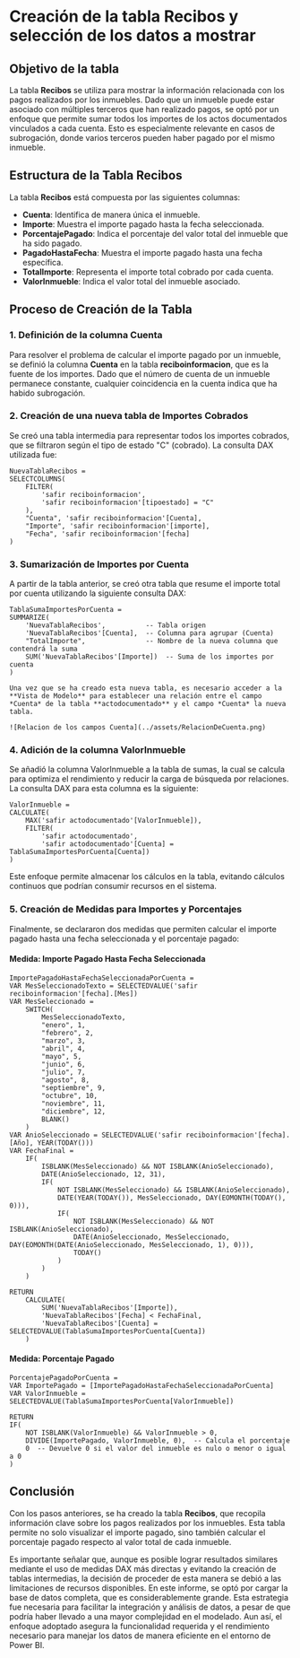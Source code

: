 # Creación de la tabla Recibos y selección de los datos a mostrar

## Objetivo de la tabla

La tabla **Recibos** se utiliza para mostrar la información relacionada con los pagos realizados por los inmuebles. Dado que un inmueble puede estar asociado con múltiples terceros que han realizado pagos, se optó por un enfoque que permite sumar todos los importes de los actos documentados vinculados a cada cuenta. Esto es especialmente relevante en casos de subrogación, donde varios terceros pueden haber pagado por el mismo inmueble.

## Estructura de la Tabla Recibos

La tabla **Recibos** está compuesta por las siguientes columnas:

- **Cuenta**: Identifica de manera única el inmueble.
- **Importe**: Muestra el importe pagado hasta la fecha seleccionada.
- **PorcentajePagado**: Indica el porcentaje del valor total del inmueble que ha sido pagado.
- **PagadoHastaFecha**: Muestra el importe pagado hasta una fecha específica.
- **TotalImporte**: Representa el importe total cobrado por cada cuenta.
- **ValorInmueble**: Indica el valor total del inmueble asociado.

## Proceso de Creación de la Tabla

### 1. Definición de la columna Cuenta

Para resolver el problema de calcular el importe pagado por un inmueble, se definió la columna **Cuenta** en la tabla **reciboinformacion**, que es la fuente de los importes. Dado que el número de cuenta de un inmueble permanece constante, cualquier coincidencia en la cuenta indica que ha habido subrogación.

### 2. Creación de una nueva tabla de Importes Cobrados

Se creó una tabla intermedia para representar todos los importes cobrados, que se filtraron según el tipo de estado "C" (cobrado). La consulta DAX utilizada fue:

```dax
NuevaTablaRecibos = 
SELECTCOLUMNS(
    FILTER(
        'safir reciboinformacion',
        'safir reciboinformacion'[tipoestado] = "C"
    ),
    "Cuenta", 'safir reciboinformacion'[Cuenta],
    "Importe", 'safir reciboinformacion'[importe],
    "Fecha", 'safir reciboinformacion'[fecha]
)
```

### 3. Sumarización de Importes por Cuenta

A partir de la tabla anterior, se creó otra tabla que resume el importe total por cuenta utilizando la siguiente consulta DAX:

```dax
TablaSumaImportesPorCuenta = 
SUMMARIZE(
    'NuevaTablaRecibos',          -- Tabla origen
    'NuevaTablaRecibos'[Cuenta],  -- Columna para agrupar (Cuenta)
    "TotalImporte",               -- Nombre de la nueva columna que contendrá la suma
    SUM('NuevaTablaRecibos'[Importe])  -- Suma de los importes por cuenta
)
```

```admonish warning title="Importante"
Una vez que se ha creado esta nueva tabla, es necesario acceder a la **Vista de Modelo** para establecer una relación entre el campo *Cuenta* de la tabla **actodocumentado** y el campo *Cuenta* la nueva tabla.

![Relacion de los campos Cuenta](../assets/RelacionDeCuenta.png)
```

### 4. Adición de la columna ValorInmueble

Se añadió la columna ValorInmueble a la tabla de sumas, la cual se calcula para optimiza el rendimiento y reducir la carga de búsqueda por relaciones. La consulta DAX para esta columna es la siguiente:

```dax
ValorInmueble =  
CALCULATE(
    MAX('safir actodocumentado'[ValorInmueble]),
    FILTER(
        'safir actodocumentado',
        'safir actodocumentado'[Cuenta] = TablaSumaImportesPorCuenta[Cuenta])
)
```

Este enfoque permite almacenar los cálculos en la tabla, evitando cálculos continuos que podrían consumir recursos en el sistema.

### 5. Creación de Medidas para Importes y Porcentajes

Finalmente, se declararon dos medidas que permiten calcular el importe pagado hasta una fecha seleccionada y el porcentaje pagado:

#### Medida: Importe Pagado Hasta Fecha Seleccionada

```dax
ImportePagadoHastaFechaSeleccionadaPorCuenta = 
VAR MesSeleccionadoTexto = SELECTEDVALUE('safir reciboinformacion'[fecha].[Mes])
VAR MesSeleccionado = 
    SWITCH(
        MesSeleccionadoTexto,
        "enero", 1,
        "febrero", 2,
        "marzo", 3,
        "abril", 4,
        "mayo", 5,
        "junio", 6,
        "julio", 7,
        "agosto", 8,
        "septiembre", 9,
        "octubre", 10,
        "noviembre", 11,
        "diciembre", 12,
        BLANK()
    )
VAR AnioSeleccionado = SELECTEDVALUE('safir reciboinformacion'[fecha].[Año], YEAR(TODAY()))
VAR FechaFinal = 
    IF(
        ISBLANK(MesSeleccionado) && NOT ISBLANK(AnioSeleccionado),
        DATE(AnioSeleccionado, 12, 31),
        IF(
            NOT ISBLANK(MesSeleccionado) && ISBLANK(AnioSeleccionado),
            DATE(YEAR(TODAY()), MesSeleccionado, DAY(EOMONTH(TODAY(), 0))),
            IF(
                NOT ISBLANK(MesSeleccionado) && NOT ISBLANK(AnioSeleccionado),
                DATE(AnioSeleccionado, MesSeleccionado, DAY(EOMONTH(DATE(AnioSeleccionado, MesSeleccionado, 1), 0))),
                TODAY()
            )
        )
    )

RETURN
    CALCULATE(
        SUM('NuevaTablaRecibos'[Importe]),
        'NuevaTablaRecibos'[Fecha] < FechaFinal,
        'NuevaTablaRecibos'[Cuenta] = SELECTEDVALUE(TablaSumaImportesPorCuenta[Cuenta])
    )
```

#### Medida: Porcentaje Pagado

```dax
PorcentajePagadoPorCuenta = 
VAR ImportePagado = [ImportePagadoHastaFechaSeleccionadaPorCuenta]
VAR ValorInmueble = SELECTEDVALUE(TablaSumaImportesPorCuenta[ValorInmueble])

RETURN
IF(
    NOT ISBLANK(ValorInmueble) && ValorInmueble > 0,
    DIVIDE(ImportePagado, ValorInmueble, 0),  -- Calcula el porcentaje
    0  -- Devuelve 0 si el valor del inmueble es nulo o menor o igual a 0
)
```

## Conclusión

Con los pasos anteriores, se ha creado la tabla **Recibos**, que recopila información clave sobre los pagos realizados por los inmuebles. Esta tabla permite no solo visualizar el importe pagado, sino también calcular el porcentaje pagado respecto al valor total de cada inmueble. 

Es importante señalar que, aunque es posible lograr resultados similares mediante el uso de medidas DAX más directas y evitando la creación de tablas intermedias, la decisión de proceder de esta manera se debió a las limitaciones de recursos disponibles. En este informe, se optó por cargar la base de datos completa, que es considerablemente grande. Esta estrategia fue necesaria para facilitar la integración y análisis de datos, a pesar de que podría haber llevado a una mayor complejidad en el modelado. Aun así, el enfoque adoptado asegura la funcionalidad requerida y el rendimiento necesario para manejar los datos de manera eficiente en el entorno de Power BI.